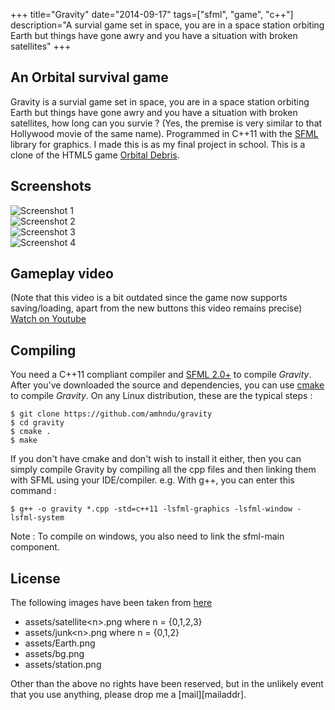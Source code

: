 +++
title="Gravity"
date="2014-09-17"
tags=["sfml", "game", "c++"]
description="A survial game set in space, you are in a space station orbiting Earth but things have gone awry and you have a situation with broken satellites"
+++

## An Orbital survival game

Gravity is a survial game set in space, you are in a space station orbiting Earth but things have gone awry and you have a situation with broken satellites, how long can you survie ? (Yes, the premise is very similar to that Hollywood movie of the same name).
Programmed in C++11 with the [SFML](http://sfml-dev.org) library for graphics. I made this is as my final project in school. This is a clone of the HTML5 game [Orbital Debris][orbital debris].

Screenshots
-----------------------------

![Screenshot 1](/screenshots/gravity1.jpg)  
![Screenshot 2](/screenshots/gravity2.jpg)  
![Screenshot 3](/screenshots/gravity3.jpg)  
![Screenshot 4](/screenshots/gravity4.jpg)  

Gameplay video
------------------------------

(Note that this video is a bit outdated since the game now supports saving/loading, apart from the new buttons this video remains precise)
[Watch on Youtube](https://www.youtube.com/watch?v=LI_u30P6zTA)

Compiling
------------------------------

You need a C++11 compliant compiler and [SFML 2.0+](http://sfml-dev.org) to compile *Gravity*. After you've downloaded the source and dependencies, you can use [cmake](http://cmake.org) to compile *Gravity*.
On any Linux distribution, these are the typical steps :
```
$ git clone https://github.com/amhndu/gravity
$ cd gravity
$ cmake .
$ make
```
If you don't have cmake and don't wish to install it either, then you can simply compile Gravity by compiling all the cpp files and then linking them with SFML using your IDE/compiler. e.g. With g++, you can enter this command :
```
$ g++ -o gravity *.cpp -std=c++11 -lsfml-graphics -lsfml-window -lsfml-system
```
Note : To compile on windows, you also need to link the sfml-main component.

License
--------------------------------
The following images have been taken from [here][orbital debris]

* assets/satellite\<n>.png where n = {0,1,2,3}
* assets/junk\<n>.png where n = {0,1,2}
* assets/Earth.png
* assets/bg.png
* assets/station.png

Other than the above no rights have been reserved, but in the unlikely event that you use anything, please drop me a [mail][mailaddr].

[orbital debris]: http://www.allworkallplay.org/games/orbitaldebris/
[repo]: https://github.com/amhndu/gravity
